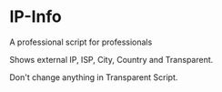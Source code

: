 # IP-Info
A professional script for professionals

Shows external IP, ISP, City, Country and Transparent.

Don't change anything in Transparent Script.
